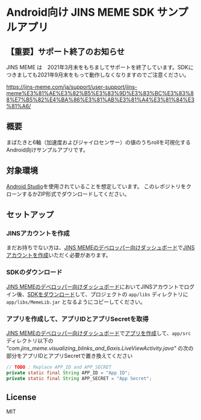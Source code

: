 # Android向け JINS MEME SDK サンプルアプリ

## 【重要】サポート終了のお知らせ

JINS MEME は　2021年3月末をもちましてサポートを終了しています。SDKにつきましても2021年9月末をもって動作しなくなりますのでご注意ください。

https://jins-meme.com/ja/support/user-support/jins-meme%E3%81%AE%E3%82%B5%E3%83%9D%E3%83%BC%E3%83%88%E7%B5%82%E4%BA%86%E3%81%AB%E3%81%A4%E3%81%84%E3%81%A6/

## 概要

まばたきと6軸（加速度およびジャイロセンサー）の値のうちrollを可視化するAndroid向けサンプルアプリです。

## 対象環境

[Android Studio](https://developer.android.com/studio/)を使用されていることを想定しています。 このレポジトリをクローンするかZIP形式でダウンロードしてください。

## セットアップ

### JINSアカウントを作成
まだお持ちでない方は、[JINS MEMEのデベロッパー向けダッシュボード](https://developers.jins.com/)で[JINSアカウントを作成](https://developers.jins.com/preregistration/)いただく必要があります。

### SDKのダウンロード
[JINS MEMEのデベロッパー向けダッシュボード](https://developers.jins.com/)においてJINSアカウントでログイン後、[SDKをダウンロード](https://developers.jins.com/sdks/android/)して、プロジェクトの `app/libs` ディレクトリに `app/libs/MemeLib.jar` となるようにコピーしてください。

### アプリを作成して、アプリIDとアプリSecretを取得
[JINS MEMEのデベロッパー向けダッシュボード](https://developers.jins.com/)で[アプリを作成](https://developers.jins.com/ja/apps/)して、`app/src` ディレクトリ以下の *"com.jins_meme.visualizing_blinks_and_6axis.LiveViewActivity.java"* の次の部分をアプリIDとアプリSecretで置き換えてください

```java
// TODO : Replace APP_ID and APP_SECRET
private static final String APP_ID = "App ID";
private static final String APP_SECRET = "App Secret";
```


## License
MIT
